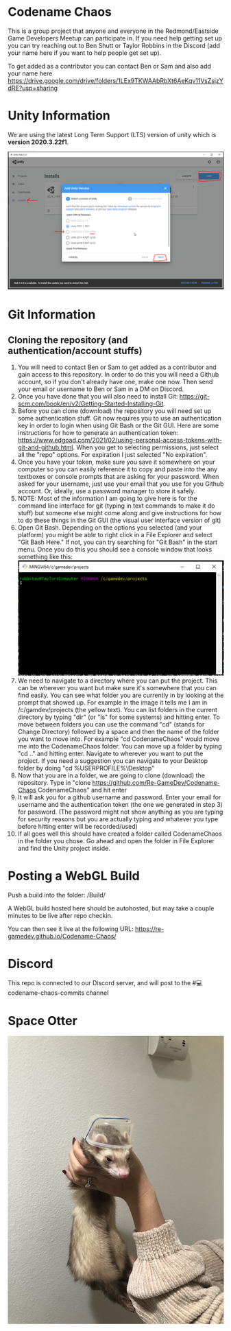 # Codename Chaos
This is a group project that anyone and everyone in the Redmond/Eastside Game Developers Meetup can participate in. If you need help getting set up you can try reaching out to Ben Shutt or Taylor Robbins in the Discord (add your name here if you want to help people get set up).

To get added as a contributor you can contact Ben or Sam and also add your name here https://drive.google.com/drive/folders/1LEx9TKWAAbRbXt6AeKqv11VsZsjzYdRE?usp=sharing

# Unity Information
We are using the latest Long Term Support (LTS) version of unity which is **version 2020.3.22f1**.

![Unity Hub Screenshot](https://github.com/Re-GameDev/Codename-Chaos/blob/main/Random/UnityHubScreenshotForReadme.png?raw=true)

# Git Information

## Cloning the repository (and authentication/account stuffs)
1. You will need to contact Ben or Sam to get added as a contributor and gain access to this repository. In order to do this you will need a Github account, so if you don't already have one, make one now. Then send your email or username to Ben or Sam in a DM on Discord.
2. Once you have done that you will also need to install Git: https://git-scm.com/book/en/v2/Getting-Started-Installing-Git.
3. Before you can clone (download) the repository you will need set up some authentication stuff. Git now requires you to use an authentication key in order to login when using Git Bash or the Git GUI. Here are some instructions for how to generate an authentication token: https://www.edgoad.com/2021/02/using-personal-access-tokens-with-git-and-github.html. When you get to selecting permissions, just select all the "repo" options. For expiration I just selected "No expiration".
4. Once you have your token, make sure you save it somewhere on your computer so you can easily reference it to copy and paste into the any textboxes or console prompts that are asking for your password. When asked for your username, just use your email that you use for you Github account. Or, ideally, use a password manager to store it safely.
5. NOTE: Most of the information I am going to give here is for the command line interface for git (typing in text commands to make it do stuff) but someone else might come along and give instructions for how to do these things in the Git GUI (the visual user interface version of git)
6. Open Git Bash. Depending on the options you selected (and your platform) you might be able to right click in a File Explorer and select "Git Bash Here." If not, you can try searching for "Git Bash" in the start menu. Once you do this you should see a console window that looks something like this: ![Git Bash](https://github.com/Re-GameDev/Codename-Chaos/blob/main/Random/GitBashScreenshotForReadme.png?raw=true)
7. We need to navigate to a directory where you can put the project. This can be wherever you want but make sure it's somewhere that you can find easily. You can see what folder you are currently in by looking at the prompt that showed up. For example in the image it tells me I am in /c/gamdev/projects (the yellow text). You can list folders in the current directory by typing "dir" (or "ls" for some systems) and hitting enter. To move between folders you can use the command "cd" (stands for Change Directory) followed by a space and then the name of the folder you want to move into. For example "cd CodenameChaos" would move me into the CodenameChaos folder. You can move up a folder by typing "cd .." and hitting enter. Navigate to wherever you want to put the project. If you need a suggestion you can navigate to your Desktop folder by doing "cd %USERPROFILE%\Desktop"
8. Now that you are in a folder, we are going to clone (download) the repository. Type in "clone https://github.com/Re-GameDev/Codename-Chaos CodenameChaos" and hit enter
9. It will ask you for a github username and password. Enter your email for username and the authentication token (the one we generated in step 3) for password. (The password might not show anything as you are typing for security reasons but you are actually typing and whatever you type before hitting enter will be recorded/used)
10. If all goes well this should have created a folder called CodenameChaos in the folder you chose. Go ahead and open the folder in File Explorer and find the Unity project inside.

# Posting a WebGL Build
Push a build into the folder: /Build/
  
A WebGL build hosted here should be autohosted, but may take a couple minutes to be live after repo checkin.
  
You can then see it live at the following URL: https://re-gamedev.github.io/Codename-Chaos/

# Discord
This repo is connected to our Discord server, and will post to the #💻codename-chaos-commits channel

# Space Otter

![Space Otter](https://github.com/Re-GameDev/Codename-Chaos/blob/main/Random/Space%20Otter%201.jpeg?raw=true)
